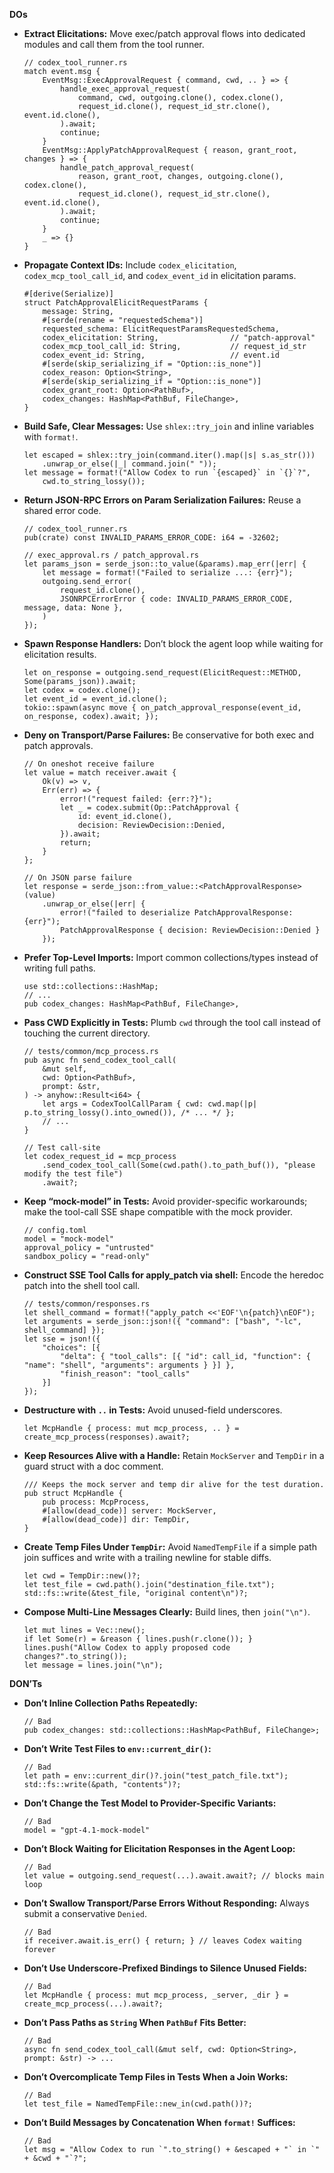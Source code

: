 **DOs**
- **Extract Elicitations:** Move exec/patch approval flows into dedicated modules and call them from the tool runner.
  ```
  // codex_tool_runner.rs
  match event.msg {
      EventMsg::ExecApprovalRequest { command, cwd, .. } => {
          handle_exec_approval_request(
              command, cwd, outgoing.clone(), codex.clone(),
              request_id.clone(), request_id_str.clone(), event.id.clone(),
          ).await;
          continue;
      }
      EventMsg::ApplyPatchApprovalRequest { reason, grant_root, changes } => {
          handle_patch_approval_request(
              reason, grant_root, changes, outgoing.clone(), codex.clone(),
              request_id.clone(), request_id_str.clone(), event.id.clone(),
          ).await;
          continue;
      }
      _ => {}
  }
  ```

- **Propagate Context IDs:** Include `codex_elicitation`, `codex_mcp_tool_call_id`, and `codex_event_id` in elicitation params.
  ```
  #[derive(Serialize)]
  struct PatchApprovalElicitRequestParams {
      message: String,
      #[serde(rename = "requestedSchema")]
      requested_schema: ElicitRequestParamsRequestedSchema,
      codex_elicitation: String,                // "patch-approval"
      codex_mcp_tool_call_id: String,           // request_id_str
      codex_event_id: String,                   // event.id
      #[serde(skip_serializing_if = "Option::is_none")]
      codex_reason: Option<String>,
      #[serde(skip_serializing_if = "Option::is_none")]
      codex_grant_root: Option<PathBuf>,
      codex_changes: HashMap<PathBuf, FileChange>,
  }
  ```

- **Build Safe, Clear Messages:** Use `shlex::try_join` and inline variables with `format!`.
  ```
  let escaped = shlex::try_join(command.iter().map(|s| s.as_str()))
      .unwrap_or_else(|_| command.join(" "));
  let message = format!("Allow Codex to run `{escaped}` in `{}`?",
      cwd.to_string_lossy());
  ```

- **Return JSON-RPC Errors on Param Serialization Failures:** Reuse a shared error code.
  ```
  // codex_tool_runner.rs
  pub(crate) const INVALID_PARAMS_ERROR_CODE: i64 = -32602;

  // exec_approval.rs / patch_approval.rs
  let params_json = serde_json::to_value(&params).map_err(|err| {
      let message = format!("Failed to serialize ...: {err}");
      outgoing.send_error(
          request_id.clone(),
          JSONRPCErrorError { code: INVALID_PARAMS_ERROR_CODE, message, data: None },
      )
  });
  ```

- **Spawn Response Handlers:** Don’t block the agent loop while waiting for elicitation results.
  ```
  let on_response = outgoing.send_request(ElicitRequest::METHOD, Some(params_json)).await;
  let codex = codex.clone();
  let event_id = event_id.clone();
  tokio::spawn(async move { on_patch_approval_response(event_id, on_response, codex).await; });
  ```

- **Deny on Transport/Parse Failures:** Be conservative for both exec and patch approvals.
  ```
  // On oneshot receive failure
  let value = match receiver.await {
      Ok(v) => v,
      Err(err) => {
          error!("request failed: {err:?}");
          let _ = codex.submit(Op::PatchApproval {
              id: event_id.clone(),
              decision: ReviewDecision::Denied,
          }).await;
          return;
      }
  };

  // On JSON parse failure
  let response = serde_json::from_value::<PatchApprovalResponse>(value)
      .unwrap_or_else(|err| {
          error!("failed to deserialize PatchApprovalResponse: {err}");
          PatchApprovalResponse { decision: ReviewDecision::Denied }
      });
  ```

- **Prefer Top-Level Imports:** Import common collections/types instead of writing full paths.
  ```
  use std::collections::HashMap;
  // ...
  pub codex_changes: HashMap<PathBuf, FileChange>,
  ```

- **Pass CWD Explicitly in Tests:** Plumb `cwd` through the tool call instead of touching the current directory.
  ```
  // tests/common/mcp_process.rs
  pub async fn send_codex_tool_call(
      &mut self,
      cwd: Option<PathBuf>,
      prompt: &str,
  ) -> anyhow::Result<i64> {
      let args = CodexToolCallParam { cwd: cwd.map(|p| p.to_string_lossy().into_owned()), /* ... */ };
      // ...
  }

  // Test call-site
  let codex_request_id = mcp_process
      .send_codex_tool_call(Some(cwd.path().to_path_buf()), "please modify the test file")
      .await?;
  ```

- **Keep “mock-model” in Tests:** Avoid provider-specific workarounds; make the tool-call SSE shape compatible with the mock provider.
  ```
  // config.toml
  model = "mock-model"
  approval_policy = "untrusted"
  sandbox_policy = "read-only"
  ```

- **Construct SSE Tool Calls for apply_patch via shell:** Encode the heredoc patch into the shell tool call.
  ```
  // tests/common/responses.rs
  let shell_command = format!("apply_patch <<'EOF'\n{patch}\nEOF");
  let arguments = serde_json::json!({ "command": ["bash", "-lc", shell_command] });
  let sse = json!({
      "choices": [{
          "delta": { "tool_calls": [{ "id": call_id, "function": { "name": "shell", "arguments": arguments } }] },
          "finish_reason": "tool_calls"
      }]
  });
  ```

- **Destructure with `..` in Tests:** Avoid unused-field underscores.
  ```
  let McpHandle { process: mut mcp_process, .. } = create_mcp_process(responses).await?;
  ```

- **Keep Resources Alive with a Handle:** Retain `MockServer` and `TempDir` in a guard struct with a doc comment.
  ```
  /// Keeps the mock server and temp dir alive for the test duration.
  pub struct McpHandle {
      pub process: McpProcess,
      #[allow(dead_code)] server: MockServer,
      #[allow(dead_code)] dir: TempDir,
  }
  ```

- **Create Temp Files Under `TempDir`:** Avoid `NamedTempFile` if a simple path join suffices and write with a trailing newline for stable diffs.
  ```
  let cwd = TempDir::new()?;
  let test_file = cwd.path().join("destination_file.txt");
  std::fs::write(&test_file, "original content\n")?;
  ```

- **Compose Multi-Line Messages Clearly:** Build lines, then `join("\n")`.
  ```
  let mut lines = Vec::new();
  if let Some(r) = &reason { lines.push(r.clone()); }
  lines.push("Allow Codex to apply proposed code changes?".to_string());
  let message = lines.join("\n");
  ```

**DON’Ts**
- **Don’t Inline Collection Paths Repeatedly:**
  ```
  // Bad
  pub codex_changes: std::collections::HashMap<PathBuf, FileChange>;
  ```

- **Don’t Write Test Files to `env::current_dir()`:**
  ```
  // Bad
  let path = env::current_dir()?.join("test_patch_file.txt");
  std::fs::write(&path, "contents")?;
  ```

- **Don’t Change the Test Model to Provider-Specific Variants:**
  ```
  // Bad
  model = "gpt-4.1-mock-model"
  ```

- **Don’t Block Waiting for Elicitation Responses in the Agent Loop:**
  ```
  // Bad
  let value = outgoing.send_request(...).await.await?; // blocks main loop
  ```

- **Don’t Swallow Transport/Parse Errors Without Responding:** Always submit a conservative `Denied`.
  ```
  // Bad
  if receiver.await.is_err() { return; } // leaves Codex waiting forever
  ```

- **Don’t Use Underscore-Prefixed Bindings to Silence Unused Fields:**
  ```
  // Bad
  let McpHandle { process: mut mcp_process, _server, _dir } = create_mcp_process(...).await?;
  ```

- **Don’t Pass Paths as `String` When `PathBuf` Fits Better:**
  ```
  // Bad
  async fn send_codex_tool_call(&mut self, cwd: Option<String>, prompt: &str) -> ...
  ```

- **Don’t Overcomplicate Temp Files in Tests When a Join Works:**
  ```
  // Bad
  let test_file = NamedTempFile::new_in(cwd.path())?;
  ```

- **Don’t Build Messages by Concatenation When `format!` Suffices:**
  ```
  // Bad
  let msg = "Allow Codex to run `".to_string() + &escaped + "` in `" + &cwd + "`?";
  ```